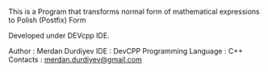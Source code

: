 This is a Program that transforms normal form of mathematical expressions to Polish (Postfix) Form

Developed under DEVcpp IDE.

Author : Merdan Durdiyev
IDE : DevCPP
Programming Language : C++
Contacts : merdan.durdiyev@gmail.com

